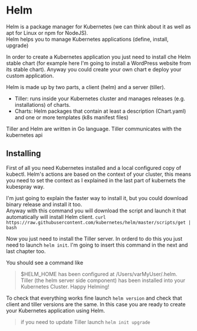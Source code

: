 # Helm

Helm is a package manager for Kubernetes (we can think about it as well as apt for Linux or npm for NodeJS).  
Helm helps you to manage Kubernetes applications (define, install, upgrade)

In order to create a Kubernetes application you just need to install che Helm stable chart (for example here I'm going to install a WordPress website from its stable chart). Anyway you could create your own chart e deploy your custom application.

Helm is made up by two parts, a client (helm) and a server (tiller).

* Tiller: runs inside your Kubernetes cluster and manages releases (e.g. installations) of charts.
* Charts: Helm packages that contain at least a description (Chart.yaml) and one or more templates (k8s manifest files)

Tiller and Helm are written in Go language. Tiller communicates with the kubernetes api

## Installing

First of all you need Kubernetes installed and a local configured copy of kubectl. Helm's actions are based on the context of your cluster, this means you need to set the context as I explained in the last part of kubernets the kubespray way.

I'm just going to explain the faster way to install it, but you could download binary release and install it too.  
Anyway with this command you will download the script and launch it that automatically will install Helm client.
`curl https://raw.githubusercontent.com/kubernetes/helm/master/scripts/get | bash`

Now you just need to install the Tiller server. In orderd to do this you just need to launch `helm init`. I'm going to insert this command in the next and last chapter too.

You should see a command like
> $HELM_HOME has been configured at /Users/varMyUser/.helm.  
Tiller (the helm server side component) has been installed into your Kubernetes Cluster.
Happy Helming!

To check that everything works fine launch `helm version` and check that client and tiller versions are the same. In this case you are ready to create your Kubernetes application using Helm.

> if you need to update Tiller launch `helm init upgrade`